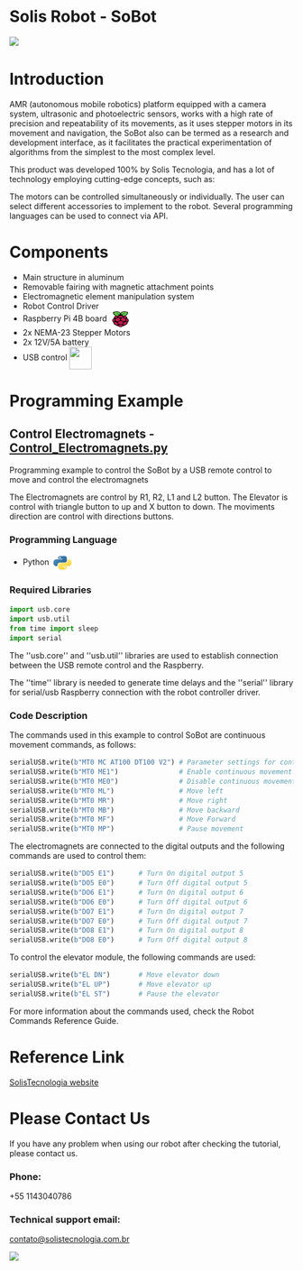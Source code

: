 # Solis Robot - SoBot
![](https://github.com/SolisTecnologia/SoBot-Control-Electromagnets/blob/master/png/SoBotEletroima.png)
# Introduction

AMR (autonomous mobile robotics) platform equipped with a camera system, ultrasonic and photoelectric sensors, works with a high rate of precision and repeatability of its movements, as it uses stepper motors in its movement and navigation, the SoBot also can be termed as a research and development interface, as it facilitates the practical experimentation of algorithms from the simplest to the most complex level.

This product was developed 100% by Solis Tecnologia, and has a lot of technology employing cutting-edge concepts, such as:

The motors can be controlled simultaneously or individually.
The user can select different accessories to implement to the robot.
Several programming languages can be used to connect via API.

# Components

* Main structure in aluminum
* Removable fairing with magnetic attachment points
* Electromagnetic element manipulation system
* Robot Control Driver
* Raspberry Pi 4B board <img align="center" height="30" width="40" src="https://github.com/devicons/devicon/blob/master/icons/raspberrypi/raspberrypi-original.svg">
* 2x NEMA-23 Stepper Motors
* 2x 12V/5A battery
* USB control  <img align="center" height="40" width="40" src="https://github.com/SolisTecnologia/SoBot-Control-Electromagnets/blob/master/png/control.png">

# Programming Example
## Control Electromagnets - [Control_Electromagnets.py](https://github.com/SolisTecnologia/SoBot-Control-Electromagnets/blob/master/Control_Electromagnets.py)
Programming example to control the SoBot by a USB remote control to move and control the electromagnets

The Electromagnets are control by R1, R2, L1 and L2 button.
The Elevator is control with triangle button to up and X button to down.
The moviments direction are control with directions buttons.

### Programming Language

* Python  <img align="center" height="30" width="40" src="https://raw.githubusercontent.com/devicons/devicon/master/icons/python/python-original.svg">

### Required Libraries

~~~python
import usb.core
import usb.util
from time import sleep
import serial
~~~

The ''usb.core'' and ''usb.util'' libraries are used to establish connection between the USB remote control and the Raspberry.

The ''time'' library is needed to generate time delays and the ''serial'' library for serial/usb Raspberry connection with the robot controller driver.

### Code Description

The commands used in this example to control SoBot are continuous movement commands, as follows:

~~~python
serialUSB.write(b"MT0 MC AT100 DT100 V2") # Parameter settings for continuous mode
serialUSB.write(b"MT0 ME1")               # Enable continuous movement
serialUSB.write(b"MT0 ME0")               # Disable continuous movement
serialUSB.write(b"MT0 ML")                # Move left
serialUSB.write(b"MT0 MR")                # Move right
serialUSB.write(b"MT0 MB")                # Move backward
serialUSB.write(b"MT0 MF")                # Move Forward
serialUSB.write(b"MT0 MP")                # Pause movement
~~~

The electromagnets are connected to the digital outputs and the following commands are used to control them:

~~~python
serialUSB.write(b"DO5 E1")	    # Turn On digital output 5
serialUSB.write(b"DO5 E0")	    # Turn Off digital output 5
serialUSB.write(b"DO6 E1")	    # Turn On digital output 6
serialUSB.write(b"DO6 E0")	    # Turn Off digital output 6
serialUSB.write(b"DO7 E1")	    # Turn On digital output 7
serialUSB.write(b"DO7 E0")	    # Turn Off digital output 7
serialUSB.write(b"DO8 E1")	    # Turn On digital output 8
serialUSB.write(b"DO8 E0")	    # Turn Off digital output 8
~~~

To control the elevator module, the following commands are used:

~~~python
serialUSB.write(b"EL DN")	    # Move elevator down
serialUSB.write(b"EL UP")	    # Move elevator up
serialUSB.write(b"EL ST")	    # Pause the elevator
~~~

For more information about the commands used, check the Robot Commands Reference Guide.


# Reference Link
[SolisTecnologia website](https://solistecnologia.com.br/produtos/robotsingle)

# Please Contact Us
If you have any problem when using our robot after checking the tutorial, please contact us.

### Phone:
+55 1143040786

### Technical support email: 
contato@solistecnologia.com.br

![](https://github.com/SolisTecnologia/SoBot-Control-Electromagnets/blob/master/png/logo.png)